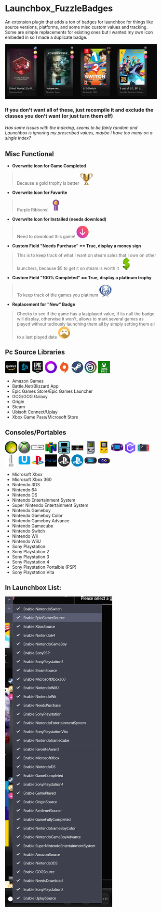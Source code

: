 # Launchbox_FuzzleBadges
An extension plugin that adds a ton of badges for launchbox for things like source versions, platforms, and some misc custom values and tracking. 
Some are simple replacements for existing ones but I wanted my own icon embeded in so I made a duplicate badge.

![Example](img/lbBadgesExample.PNG)
### If you don't want all of these, just recompile it and exclude the classes you don't want (or just turn them off)

###### Has some issues with the indexing, seems to be fairly random and Launchbox is ignoring my prescribed values, maybe I have too many on a single index?

## Misc Functional
* **Overwrite Icon for Game Completed**
> Because a gold trophy is better
![GoldTrophy](img/icons/GameCompletedBadge.png)

* **Overwrite Icon for Favorite**
> Purple Ribbons!
![PurpleRibbon](img/icons/FavoriteBadge.png)

* **Overwrite Icon for Installed (needs download)**
> Need to download this game!
![NeedsDownload](img/icons/NeedsDownloadBadge.png)

* **Custom Field "Needs Purchase" == True, display a money sign** 
> This is to keep track of what I want on steam sales that I own on other launchers, because $5 to get it on steam is worth it
![Purchase](img/icons/NeedsPurchaseBadge.png)

* **Custom Field "100% Completed" == True, display a platinum trophy** 
> To keep track of the games you platinum
![Platinum](img/icons/FullyCompletedBadge.png)

* **Replacement for "New" Badge**
> Checks to see if the game has a lastplayed value, if its null the badge will display, otherwise it won't, allows to mark several games as played without tediously launching them all by simply setting them all to a last played date
![NewGameBadge](img/icons/PlayedBadge.png)


## Pc Source Libraries
![Amazon](img/icons/AmazonGamesBadge.png)
![Battlenet](img/icons/BattlenetBadge.png)
![Epic](img/icons/EpicGamesBadge.png)
![GOG](img/icons/GoGGalaxyBadge.png)
![Origin](img/icons/OriginBadge.png)
![Steam](img/icons/SteamBadge.png)
![Ubisoft](img/icons/UplayBadge.png)
![Xbox](img/icons/XboxBadge.png)
* Amazon Games
* Battle.Net/Blizzard App
* Epic Games Store/Epic Games Launcher
* GOG/GOG Galaxy
* Origin
* Steam
* Ubisoft Connect/Uplay
* Xbox Game Pass/Microsoft Store

## Consoles/Portables
![Xbox](img/icons/XboxConsole.png)
![360](img/icons/Xbox360Console.png)
![DS](img/icons/dsReduced.png)
![64](img/icons/Nintendo64Console.png)
![3DS](img/icons/Nintendo3DSConsole.png)
![NES](img/icons/nesReduced.png)
![GB](img/icons/NintendoGameboyConsole.png)
![GBC](img/icons/NintendoGameboyColorConsole.png)
![GBA](img/icons/NintendoGameboyAdvanceConsole.png)
![GCN](img/icons/NintendoGamecubeConsole.png)
![NS](img/icons/NintendoSwitchConsole.png)
![Wii](img/icons/NintendoWiiConsole.png)
![WiiU](img/icons/NintendoWiiUConsole.png)
![PS](img/icons/SonyPlaystationConsole.png)
![PS2](img/icons/SonyPlaystation2Console.png)
![PS3](img/icons/SonyPlaystation3Console.png)
![PS4](img/icons/SonyPlaystation4Console.png)
![PSP](img/icons/SonyPSPConsole.png)
![PSV](img/icons/SonyVitaConsole.png)
* Microsoft Xbox
* Microsoft Xbox 360
* Nintendo 3DS
* Nintendo 64
* Nintendo DS
* Nintendo Entertainment System
* Super Nintendo Entertainment System
* Nintendo Gameboy
* Nintendo Gameboy Color
* Nintendo Gameboy Advance
* Nintendo Gamecube
* Nintendo Switch
* Nintendo Wii
* Nintendo WiiU
* Sony Playstation
* Sony Playstation 2
* Sony Playstation 3
* Sony Playstation 4
* Sony Playstation Portalble (PSP)
* Sony Playstation Vita

## In Launchbox List:
![Example](img/badgelist.PNG)
